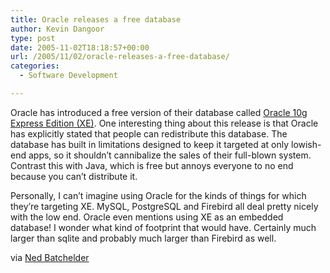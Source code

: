 ```yaml
---
title: Oracle releases a free database
author: Kevin Dangoor
type: post
date: 2005-11-02T18:18:57+00:00
url: /2005/11/02/oracle-releases-a-free-database/
categories:
  - Software Development

---
```

Oracle has introduced a free version of their database called [Oracle 10g Express Edition (XE)][1]. One interesting thing about this release is that Oracle has explicitly stated that people can redistribute this database. The database has built in limitations designed to keep it targeted at only lowish-end apps, so it shouldn&#8217;t cannibalize the sales of their full-blown system. Contrast this with Java, which is free but annoys everyone to no end because you can&#8217;t distribute it.

Personally, I can&#8217;t imagine using Oracle for the kinds of things for which they&#8217;re targeting XE. MySQL, PostgreSQL and Firebird all deal pretty nicely with the low end. Oracle even mentions using XE as an embedded database! I wonder what kind of footprint that would have. Certainly much larger than sqlite and probably much larger than Firebird as well.

via [Ned Batchelder][2]

 [1]: http://www.oracle.com/corporate/press/2005_oct/103105_databasexe_finalsite.html
 [2]: http://www.nedbatchelder.com/blog/200511.html#e20051102T084851